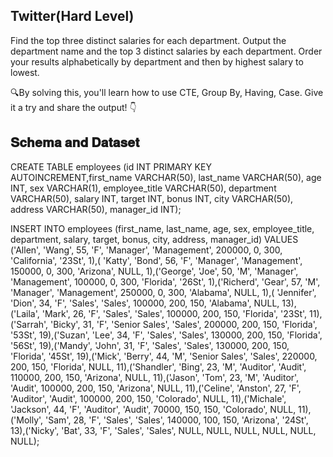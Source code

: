 ## Twitter(Hard Level)

Find the top three distinct salaries for each department. Output the department name and the top 3 distinct salaries by each department. Order your results alphabetically by department and then by highest salary to lowest.

🔍By solving this, you'll learn how to use CTE, Group By, Having, Case. Give it a try and share the output! 👇

## 𝐒𝐜𝐡𝐞𝐦𝐚 𝐚𝐧𝐝 𝐃𝐚𝐭𝐚𝐬𝐞𝐭

CREATE TABLE employees (id INT PRIMARY KEY AUTOINCREMENT,first_name VARCHAR(50), last_name VARCHAR(50), age INT, sex VARCHAR(1), employee_title VARCHAR(50), department VARCHAR(50), salary INT, target INT, bonus INT, city VARCHAR(50), address VARCHAR(50), manager_id INT);

INSERT INTO employees (first_name, last_name, age, sex, employee_title, department, salary, target, bonus, city, address, manager_id) VALUES ('Allen', 'Wang', 55, 'F', 'Manager', 'Management', 200000, 0, 300, 'California', '23St', 1),( 'Katty', 'Bond', 56, 'F', 'Manager', 'Management', 150000, 0, 300, 'Arizona', NULL, 1),('George', 'Joe', 50, 'M', 'Manager', 'Management', 100000, 0, 300, 'Florida', '26St', 1),('Richerd', 'Gear', 57, 'M', 'Manager', 'Management', 250000, 0, 300, 'Alabama', NULL, 1),( 'Jennifer', 'Dion', 34, 'F', 'Sales', 'Sales', 100000, 200, 150, 'Alabama', NULL, 13),('Laila', 'Mark', 26, 'F', 'Sales', 'Sales', 100000, 200, 150,  'Florida', '23St', 11),('Sarrah', 'Bicky', 31, 'F', 'Senior Sales', 'Sales', 200000, 200, 150, 'Florida', '53St', 19),('Suzan', 'Lee', 34, 'F', 'Sales', 'Sales', 130000, 200, 150,  'Florida', '56St', 19),('Mandy', 'John', 31, 'F', 'Sales', 'Sales', 130000, 200, 150,  'Florida', '45St', 19),('Mick', 'Berry', 44, 'M', 'Senior Sales', 'Sales', 220000, 200, 150, 'Florida', NULL, 11),('Shandler', 'Bing', 23, 'M', 'Auditor', 'Audit', 110000, 200, 150, 'Arizona', NULL, 11),('Jason', 'Tom', 23, 'M', 'Auditor', 'Audit', 100000, 200, 150, 'Arizona', NULL, 11),('Celine', 'Anston', 27, 'F', 'Auditor', 'Audit', 100000, 200, 150, 'Colorado', NULL, 11),('Michale', 'Jackson', 44, 'F', 'Auditor', 'Audit', 70000, 150, 150, 'Colorado', NULL, 11),('Molly', 'Sam', 28, 'F', 'Sales', 'Sales', 140000, 100, 150, 'Arizona', '24St', 13),('Nicky', 'Bat', 33, 'F', 'Sales', 'Sales', NULL, NULL, NULL, NULL, NULL, NULL);
